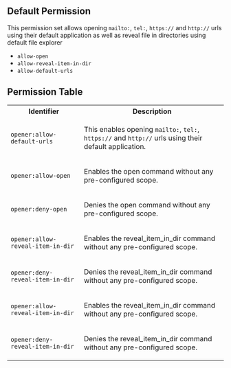 ## Default Permission

This permission set allows opening `mailto:`, `tel:`, `https://` and `http://` urls using their default application
as well as reveal file in directories using default file explorer

- `allow-open`
- `allow-reveal-item-in-dir`
- `allow-default-urls`

## Permission Table

<table>
<tr>
<th>Identifier</th>
<th>Description</th>
</tr>


<tr>
<td>

`opener:allow-default-urls`

</td>
<td>

This enables opening `mailto:`, `tel:`, `https://` and `http://` urls using their default application.

</td>
</tr>

<tr>
<td>

`opener:allow-open`

</td>
<td>

Enables the open command without any pre-configured scope.

</td>
</tr>

<tr>
<td>

`opener:deny-open`

</td>
<td>

Denies the open command without any pre-configured scope.

</td>
</tr>

<tr>
<td>

`opener:allow-reveal-item-in-dir`

</td>
<td>

Enables the reveal_item_in_dir command without any pre-configured scope.

</td>
</tr>

<tr>
<td>

`opener:deny-reveal-item-in-dir`

</td>
<td>

Denies the reveal_item_in_dir command without any pre-configured scope.

</td>
</tr>

<tr>
<td>

`opener:allow-reveal-item-in-dir`

</td>
<td>

Enables the reveal_item_in_dir command without any pre-configured scope.

</td>
</tr>

<tr>
<td>

`opener:deny-reveal-item-in-dir`

</td>
<td>

Denies the reveal_item_in_dir command without any pre-configured scope.

</td>
</tr>
</table>
